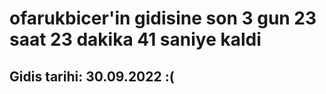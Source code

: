 # ofarukbicer'in gidisine son 3 gun 23 saat 23 dakika 41 saniye kaldi

## Gidis tarihi: 30.09.2022 :(